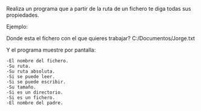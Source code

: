 Realiza un programa que a partir de la ruta de un fichero te diga todas sus propiedades.

Ejemplo:

Donde esta el fichero con el que quieres trabajar? C:/Documentos/Jorge.txt

Y el programa muestre por pantalla:

	-El nombre del fichero.
	-Su ruta.
	-Su ruta absoluta.
	-Si se puede leer.
	-Si se puede escribir.
	-Su tamaño.
	-Si es un directorio.
	-Si es un fichero.
	-El nombre del padre.
